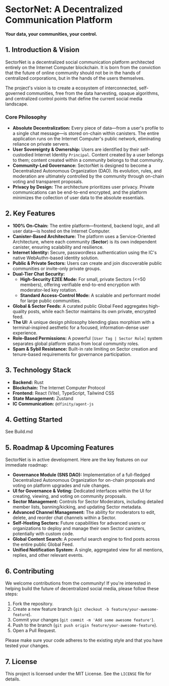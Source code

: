 # **SectorNet: A Decentralized Communication Platform**

**Your data, your communities, your control.**

## **1. Introduction & Vision**

SectorNet is a decentralized social communication platform architected entirely on the Internet Computer blockchain. It is born from the conviction that the future of online community should not be in the hands of centralized corporations, but in the hands of the users themselves. 

The project's vision is to create a ecosystem of interconnected, self-governed communities, free from the data harvesting, opaque algorithms, and centralized control points that define the current social media landscape.

### **Core Philosophy**
*   **Absolute Decentralization:** Every piece of data—from a user's profile to a single chat message—is stored on-chain within canisters. The entire application runs on the Internet Computer's public network, eliminating reliance on private servers.
*   **User Sovereignty & Ownership:** Users are identified by their self-custodied Internet Identity `Principal`. Content created by a user belongs to them; content created within a community belongs to that community.
*   **Community-Led Governance:** SectorNet is designed to become a Decentralized Autonomous Organization (DAO). Its evolution, rules, and moderation are ultimately controlled by the community through on-chain voting and transparent proposals.
*   **Privacy by Design:** The architecture prioritizes user privacy. Private communications can be end-to-end encrypted, and the platform minimizes the collection of user data to the absolute essentials.

## **2. Key Features**

*   **100% On-Chain:** The entire platform—frontend, backend logic, and all user data—is hosted on the Internet Computer.
*   **Canister-Based Architecture:** The platform uses a Service-Oriented Architecture, where each community (**Sector**) is its own independent canister, ensuring scalability and resilience.
*   **Internet Identity:** Secure, passwordless authentication using the IC's native WebAuthn-based identity solution.
*   **Public & Private Sectors:** Users can create and join discoverable public communities or invite-only private groups.
*   **Dual-Tier Chat Security:**
    *   **High-Security E2EE Mode:** For small, private Sectors (<=50 members), offering verifiable end-to-end encryption with moderator-led key rotation.
    *   **Standard Access-Control Mode:** A scalable and performant model for large public communities.
*   **Global & Sector Feeds:** A curated public Global Feed aggregates high-quality posts, while each Sector maintains its own private, encrypted feed.
*   **The UI:** A unique design philosophy blending glass morphism with a terminal-inspired aesthetic for a focused, information-dense user experience.
*   **Role-Based Permissions:** A powerful `[User Tag | Sector Role]` system separates global platform status from local community roles.
*   **Spam & Sybil Resistance:** Built-in rate limiting on Sector creation and tenure-based requirements for governance participation.


## **3. Technology Stack**

*   **Backend:** Rust
*   **Blockchain:** The Internet Computer Protocol
*   **Frontend:** React (Vite), TypeScript, Tailwind CSS
*   **State Management:** Zustand
*   **IC Communication:** `@dfinity/agent-js`

## **4. Getting Started**

See Build.md

## **5. Roadmap & Upcoming Features**

SectorNet is in active development. Here are the key features on our immediate roadmap:

*   **Governance Module (SNS DAO):** Implementation of a full-fledged Decentralized Autonomous Organization for on-chain proposals and voting on platform upgrades and rule changes.
*   **UI for Governance & Voting:** Dedicated interfaces within the UI for creating, viewing, and voting on community proposals.
*   **Sector Management:** Controls for Sector Moderators, including detailed member lists, banning/kicking, and updating Sector metadata.
*   **Advanced Channel Management:** The ability for moderators to edit, delete, and reorder chat channels within a Sector.
*   **Self-Hosting Sectors:** Future capabilities for advanced users or organizations to deploy and manage their own Sector canisters, potentially with custom code.
*   **Global Content Search:** A powerful search engine to find posts across the entire public Global Feed.
*   **Unified Notification System:** A single, aggregated view for all mentions, replies, and other relevant events.

## **6. Contributing**

We welcome contributions from the community! If you're interested in helping build the future of decentralized social media, please follow these steps:

1.  Fork the repository.
2.  Create a new feature branch (`git checkout -b feature/your-awesome-feature`).
3.  Commit your changes (`git commit -m 'Add some awesome feature'`).
4.  Push to the branch (`git push origin feature/your-awesome-feature`).
5.  Open a Pull Request.

Please make sure your code adheres to the existing style and that you have tested your changes.

## **7. License**

This project is licensed under the MIT License. See the `LICENSE` file for details.